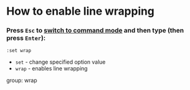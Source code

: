 # How to enable line wrapping

### Press `Esc` to [switch to command mode](/vim/how-to-switch-to-command-mode) and then type (then press `Enter`):

```text
:set wrap
```

- `set` - change specified option value
- `wrap` - enables line wrapping

group: wrap


